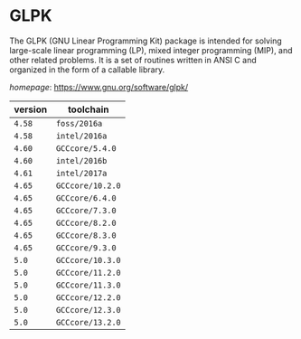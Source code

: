# GLPK

The GLPK (GNU Linear Programming Kit) package is intended for  solving large-scale linear programming (LP),  mixed integer programming (MIP), and other related problems.  It is a set of routines written in ANSI C   and organized in the form of a callable library.

*homepage*: <https://www.gnu.org/software/glpk/>

version | toolchain
--------|----------
``4.58`` | ``foss/2016a``
``4.58`` | ``intel/2016a``
``4.60`` | ``GCCcore/5.4.0``
``4.60`` | ``intel/2016b``
``4.61`` | ``intel/2017a``
``4.65`` | ``GCCcore/10.2.0``
``4.65`` | ``GCCcore/6.4.0``
``4.65`` | ``GCCcore/7.3.0``
``4.65`` | ``GCCcore/8.2.0``
``4.65`` | ``GCCcore/8.3.0``
``4.65`` | ``GCCcore/9.3.0``
``5.0`` | ``GCCcore/10.3.0``
``5.0`` | ``GCCcore/11.2.0``
``5.0`` | ``GCCcore/11.3.0``
``5.0`` | ``GCCcore/12.2.0``
``5.0`` | ``GCCcore/12.3.0``
``5.0`` | ``GCCcore/13.2.0``
